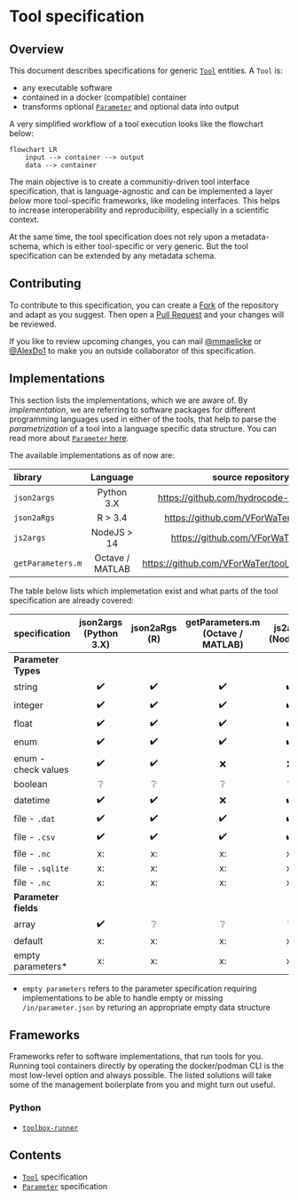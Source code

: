 # Tool specification

## Overview

This document describes specifications for generic [`Tool`](./tool.md) entities. A `Tool` is:
*  any executable software
*  contained in a docker (compatible) container 
*  transforms optional [`Parameter`](./parameter.md) and optional data into output

A very simplified workflow of a tool execution looks like the flowchart below:

```mermaid
flowchart LR
    input --> container --> output
    data --> container

```

The main objective is to create a communitiy-driven tool interface specification, 
that is language-agnostic and can be implemented a layer *below* more tool-specific 
frameworks, like modeling interfaces.
This helps to increase interoperability and reproducibility, especially in a 
scientific context.

At the same time, the tool specification does not rely upon a metadata-schema, 
which is either tool-specific or very generic. But the tool specification can be
extended by any metadata schema.

## Contributing

To contribute to this specification, you can create a [Fork](https://github.com/VForWaTer/tool-specs/fork) 
of the repository and adapt as you suggest. Then open a [Pull Request](https://github.com/VForWaTer/tool-specs/comparehttps://github.com/VForWaTer/tool-specs/compare) and your changes will be reviewed.

If you like to review upcoming changes, you can mail [@mmaelicke](https://github.com/mmaelicke)
or [@AlexDo1](https://github.com/AlexDo1) to make you an outside collaborator 
of this specification.

## Implementations

This section lists the implementations, which we are aware of. By *implementation*, 
we are referring to software packages for different programming languages used
in either of the tools, that help to parse the *parametrization* of a tool into
a language specific data structure. You can read more about [`Parameter` here](./parameter.md).

The available implementations as of now are:
  
|  library          | Language          |  source repository                          | install                       |  template repo                                    |
|:------------------|:-----------------:|:-------------------------------------------:|:-----------------------------:|:-------------------------------------------------:|
| `json2args`       | Python 3.X        | https://github.com/hydrocode-de/json2args | `pip install json2args`         | https://github.com/VForWaTer/tool_template_python | 
| `json2aRgs`       | R > 3.4           | https://github.com/VForWaTer/json2aRgs    | `install.packages("json2aRgs")` | https://github.com/VForWaTer/tool_template_r      | 
| `js2args`         | NodeJS > 14       | https://github.com/VForWaTer/js2args      | `npm install js2args`           | https://github.com/vforwater/tool_template_node   | 
| `getParameters.m` | Octave / MATLAB   | https://github.com/VForWaTer/tool_template_octave | :x:                     | https://github.com/VForWaTer/tool_template_octave | 


The table below lists which implemetation exist and what parts of the
tool specification are already covered:


|  specification     |  json2args (Python 3.X)  | json2aRgs (R)      |  getParameters.m (Octave / MATLAB)  |  js2args (Node.js). |
|:-------------------|:------------------------:|:------------------:|:-----------------------------------:|:-------------------:|
|    **Parameter Types**                                                                                                        ||
| string             | :heavy_check_mark:       | :heavy_check_mark: | :heavy_check_mark:                  | :heavy_check_mark:  |
| integer            | :heavy_check_mark:       | :heavy_check_mark: | :heavy_check_mark:                  | :heavy_check_mark:  |
| float              | :heavy_check_mark:       | :heavy_check_mark: | :heavy_check_mark:                  | :heavy_check_mark:  |
| enum               | :heavy_check_mark:       | :heavy_check_mark: | :heavy_check_mark:                  | :heavy_check_mark:  |
| enum -check values | :heavy_check_mark:       | :heavy_check_mark: | :x:                                 | :x:                 |
| boolean            | :grey_question:          | :grey_question:    | :grey_question:                     | :grey_question:     |
| datetime           | :heavy_check_mark:       | :heavy_check_mark: | :x:                                 | :heavy_check_mark:  |
| file - `.dat`      | :heavy_check_mark:       | :heavy_check_mark: | :heavy_check_mark:                  | :heavy_check_mark:  |
| file - `.csv`      | :heavy_check_mark:       | :heavy_check_mark: | :heavy_check_mark:                  | :heavy_check_mark:  |
| file - `.nc`       | x:                       | x:                 | x:                                  | x:                  |
| file - `.sqlite`   | x:                       | x:                 | x:                                  | x:                  |
| file - `.nc`       | x:                       | x:                 | x:                                  | x:                  |
|    **Parameter fields**                                                                                                       ||
| array              | :heavy_check_mark:       | :grey_question:    | :grey_question:                     | :grey_question:     |
| default            | x:                       | x:                 | x:                                  | x:                  |
| empty parameters*  | x:                       | x:                 | x:                                  | x:                  |


* `empty parameters` refers to the parameter specification requiring implementations to be able to handle empty or missing `/in/parameter.json` by returing an appropriate empty data structure

## Frameworks

Frameworks refer to software implementations, that run tools for you. Running tool containers
directly by operating the docker/podman CLI is the most low-level option and always possible.
The listed solutions will take some of the management boilerplate from you and
might turn out useful.

### Python

* [`toolbox-runner`](https://github.com/hydrocode-de/tool-runner)


## Contents

* [`Tool`](./tool.md) specification
* [`Parameter`](./parameter.md) specification